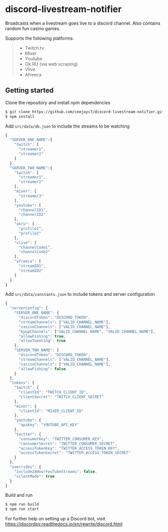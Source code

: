 ﻿# discord-livestream-notifier

Broadcasts when a livestream goes live to a discord channel. Also contains random fun casino games.

Supports the following platforms:

> - Twitch.tv
> - Mixer
> - Youtube
> - Ok.RU (via web scraping)
> - Vlive
> - Afreeca

## Getting started

Clone the repository and install npm dependencies

```bash
$ git clone https://github.com/ceejayc7/discord-livestream-notifier.git
$ npm install
```

Add `src/data/db.json` to include the streams to be watching

```js
{
  "SERVER_ONE_NAME":{
    "twitch": [
      "streamer1",
      "streamer2"
    ]
  },
  "SERVER_TWO_NAME":{
    "twitch": [
      "streamer1",
      "streamer2"
    ],
    "mixer": [
      "streamer3"
    ],
    "youtube": [
      "channelID1",
      "channelID2"
    ],
    "okru": [
      "profile1",
      "profile2"
    ],
    "vlive": [
      "channelCode1",
      "channelCode2"
    ],
    "afreeca": [
      "streamID1",
      "streamID2"
    ]
  }
}
```

Add `src/data/constants.json` to include tokens and server configuration

```js
{
  "serverConfig": {
    "SERVER_ONE_NAME": {
      "discordToken": "DISCORD_TOKEN",
      "streamChannels": ["VALID_CHANNEL_NAME"],
      "casinoChannels": ["VALID_CHANNEL_NAME"],
      "kpopChannels": ["VALID_CHANNEL_NAME", "VALID_CHANNEL_NAME"],
      "allowFishing": true,
      "allowTweeting": true
    },
    "SERVER_TWO_NAME": {
      "discordToken": "DISCORD_TOKEN",
      "streamChannels": ["VALID_CHANNEL_NAME"],
      "casinoChannels": ["VALID_CHANNEL_NAME"],
      "allowFishing": false
    }
  },
  "tokens": {
    "twitch": {
      "clientId": "TWITCH_CLIENT_ID",
      "clientSecret": "TWITCH_CLIENT_SECRET"
    },
    "mixer": {
      "clientId": "MIXER_CLIENT_ID"
    },
    "youtube": {
      "apiKey": "YOUTUBE_API_KEY"
    },
    "twitter": {
      "consumerKey": "TWITTER_CONSUMER_KEY",
      "consumerSecret": "TWITTER_CONSUMER_SECRET",
      "accessTokenKey": "TWITTER_ACCESS_TOKEN_KEY",
      "accessTokenSecret": "TWITTER_ACCESS_TOKEN_SECRET"
    }
  },
  "overrides": {
    "include24HourYouTubeStreams": false,
	"silentMode": true
  }
}

```

Build and run

```bash
$ npm run build
$ npm run start
```

For further help on setting up a Discord bot, visit https://discordpy.readthedocs.io/en/rewrite/discord.html
